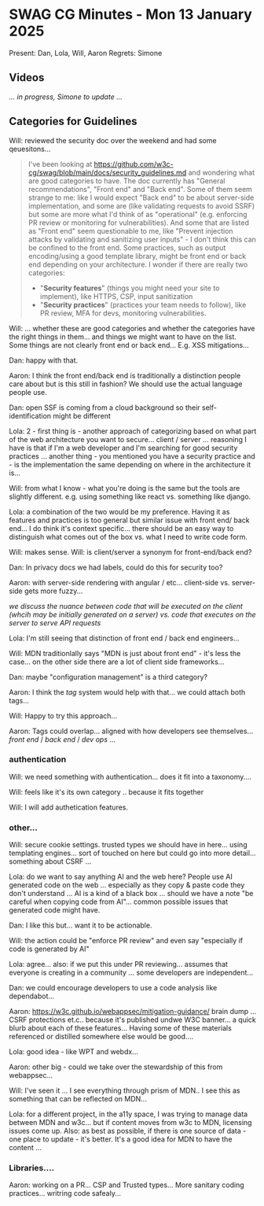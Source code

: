 # SWAG CG Minutes - Mon 13 January 2025

Present: Dan, Lola, Will, Aaron
Regrets: Simone

## Videos

*... in progress, Simone to update ...*

## Categories for Guidelines

Will: reviewed the security doc over the weekend and had some qeuesitons... 

> I've been looking at https://github.com/w3c-cg/swag/blob/main/docs/security_guidelines.md and wondering what are good categories to have. The doc currently has "General recommendations", "Front end" and "Back end". Some of them seem strange to me: like I would expect "Back end" to be about server-side implementation, and some are (like validating requests to avoid SSRF) but some are more what I'd think of as "operational" (e.g. enforcing PR review or monitoring for vulnerabilities).
And some that are listed as "Front end" seem questionable to me, like "Prevent injection attacks by validating and sanitizing user inputs" - I don't think this can be confined to the front end.
Some practices, such as output encoding/using a good template library, might be front end or back end depending on your architecture.
I wonder if there are really two categories:
> - "**Security features**" (things you might need your site to implement), like HTTPS, CSP, input sanitization
> - "**Security practices**" (practices your team needs to follow), like PR review, MFA for devs, monitoring vulnerabilities.

Will: ... whether these are good categories and whether the categories have the right things in them...  and things we might want to have on the list.  Some things are not clearly front end or back end... E.g. XSS mitigations... 

Dan: happy with that.

Aaron: I think the front end/back end is traditionally a distinction people care about but is this still in fashion?  We should use the actual language people use.

Dan: open SSF is coming from a cloud background so their self-identification might be different

Lola: 2 - first thing is  - another approach of categorizing based on what part of the web architecture you want to secure... client / server ... reasoning I have is that if I'm a web developer and I'm searching for good security practices ... another thing - you mentioned you have a security practice and - is the implementation the same depending on where in the architecture it is... 

Will: from what I know - what you're doing is the same but the tools are slightly different. e.g. using something like react vs. something like django.  

Lola: a combination of the two would be my preference. Having it as features and practices is too general but similar issue with front end/ back end... I do think it's context specific... there should be an easy way to distinguish what comes out of the box vs. what I need to write code form.

Will: makes sense. Will: is client/server a synonym for front-end/back end?

Dan: In privacy docs we had labels, could do this for security too?

Aaron: with server-side rendering with angular / etc... client-side vs. server-side gets more fuzzy...  

*we discuss the nuance between code that will be executed on the client (whcih may be initially generated on a server) vs. code that executes on the server to serve API requests*

Lola: I'm still seeing that distinction of front end / back end engineers... 

Will: MDN traditionlally says "MDN is just about front end" - it's less the case... on the other side there are a lot of client side frameworks... 

Dan: maybe "configuration management" is a third category?

Aaron: I think the *tag* system would help with that... we could attach both tags...

Will: Happy to try this approach...

Aaron: Tags could overlap... aligned with how developers see themselves... *front end* / *back end* / *dev ops* ...

### authentication

Will: we need something with authentication... does it fit into a taxonomy....

Will: feels like it's its own category .. because it fits together 

Will: I will add authetication features.

### other... 

Will: secure cookie settings.  trusted types we should have in here... using templating engines... sort of touched on here but could go into more detail... something about CSRF ... 

Lola: do we want to say anything AI and the web here?  People use AI generated code on the web ... especially as they copy & paste code they don't understand ... AI is a kind of a black box ... should we have a note "be careful when copying code from AI"... common possible issues that generated code might have. 

Dan: I like this but... want it to be actionable.

Will: the action could be "enforce PR review" and even say "especially if code is generated by AI"

Lola: agree... also: if we put this under PR reviewing... assumes that everyone is creating in a community ... some developers are independent... 

Dan: we could encourage developers to use a code analysis like dependabot...

Aaron: https://w3c.github.io/webappsec/mitigation-guidance/ brain dump ... CSRF protections et.c..  because it's published undwe W3C banner... a quick blurb about each of these features... Having some of these materials referenced or distilled somewhere else would be good....

Lola: good idea - like WPT and webdx... 

Aaron: other big - could we take over the stewardship of this from webappsec... 

Will: I've seen it ... I  see everything through prism of MDN.. I see this as something that can be reflected on MDN...

Lola: for a different project, in the a11y space, I was trying to manage data between MDN and w3c... but if content moves from w3c to MDN, licensing issues come up. Also: as best as possible, if there is one source of data - one place to update - it's better. It's a good idea for MDN to have the content ... 

### Libraries....

Aaron: working on a PR...  CSP and Trusted types...  More sanitary coding practices... writring code safealy...

